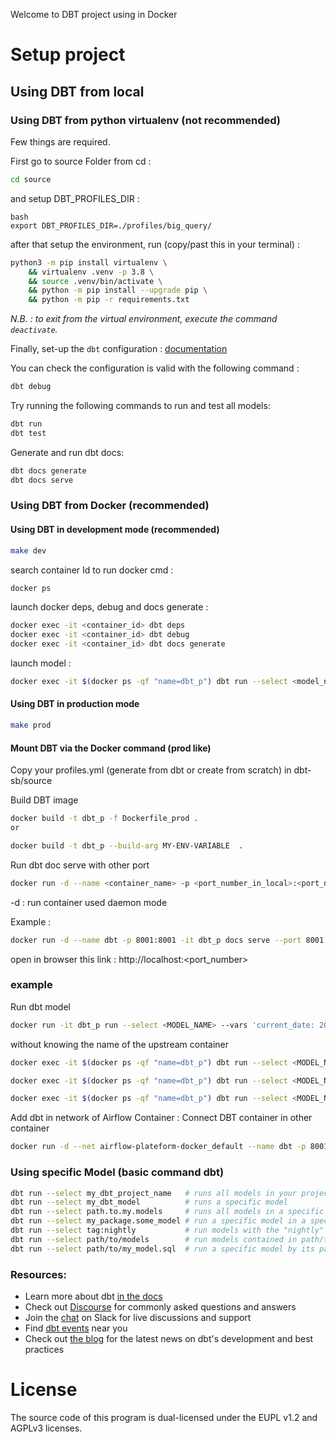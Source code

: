 Welcome to DBT project using in Docker

# Setup project
## Using DBT from local

### Using DBT from python virtualenv (not recommended)
Few things are required.

First go to source Folder from cd :
```bash
cd source
```

and setup DBT_PROFILES_DIR : 
```
bash
export DBT_PROFILES_DIR=./profiles/big_query/
```

after that setup the environment, run (copy/past this in your terminal) :
```bash
python3 -m pip install virtualenv \
	&& virtualenv .venv -p 3.8 \
	&& source .venv/bin/activate \
	&& python -m pip install --upgrade pip \
	&& python -m pip -r requirements.txt
```

*N.B. : to exit from the virtual environment, execute the command `deactivate`.*

Finally, set-up the `dbt` configuration : [documentation](https://docs.getdbt.com/dbt-cli/configure-your-profile)

You can check the configuration is valid with the following command :
```bash
dbt debug
```

Try running the following commands to run and test all models:
``` bash
dbt run
dbt test
```

Generate and run dbt docs:
```bash
dbt docs generate
dbt docs serve
```

### Using DBT from Docker (recommended)
#### Using DBT in development mode (recommended)
```bash
make dev
```

search container Id to run docker cmd : 
```bash
docker ps
```

launch docker deps, debug and docs generate :
```bash
docker exec -it <container_id> dbt deps
docker exec -it <container_id> dbt debug  
docker exec -it <container_id> dbt docs generate  
```

launch model :
```bash
docker exec -it $(docker ps -qf "name=dbt_p") dbt run --select <model_name>
```


#### Using DBT in production mode
```bash
make prod
```
#### Mount DBT via the Docker command (prod like)
Copy your profiles.yml (generate from dbt or create from scratch) in dbt-sb/source

Build DBT image
```bash
docker build -t dbt_p -f Dockerfile_prod .
or 

docker build -t dbt_p --build-arg MY-ENV-VARIABLE  .
```

Run dbt doc serve with other port
```bash
docker run -d --name <container_name> -p <port_number_in_local>:<port_number_in_container> -it dbt_p docs serve --port <port_number_in_container>
```
-d : run container used daemon mode 

Example : 
```bash
docker run -d --name dbt -p 8001:8001 -it dbt_p docs serve --port 8001
```

open in browser this link : 
http://localhost:<port_number>

### example 

Run dbt model
```bash
docker run -it dbt_p run --select <MODEL_NAME> --vars 'current_date: 2020-06-29'
```

without knowing the name of the upstream container 
```bash
docker exec -it $(docker ps -qf "name=dbt_p") dbt run --select <MODEL_NAME> --vars 'current_date: 2020-01-02'
```

```bash
docker exec -it $(docker ps -qf "name=dbt_p") dbt run --select <MODEL_NAME>  --vars '{"type_of_ingestion": "daily_append", "write_strategy": "merge"}'
```
```bash
docker exec -it $(docker ps -qf "name=dbt_p") dbt run --select <MODEL_NAME>  --vars 'type_of_ingestion: daily_appen','write_strategy: merge'
```

Add dbt in network of Airflow Container : Connect DBT container in other container
```bash
docker run -d --net airflow-plateform-docker_default --name dbt -p 8001:8001 -it dbt_p docs serve --port 8001
```


### Using specific Model (basic command dbt)
```bash
dbt run --select my_dbt_project_name   # runs all models in your project
dbt run --select my_dbt_model          # runs a specific model
dbt run --select path.to.my.models     # runs all models in a specific directory
dbt run --select my_package.some_model # run a specific model in a specific package
dbt run --select tag:nightly           # run models with the "nightly" tag
dbt run --select path/to/models        # run models contained in path/to/models
dbt run --select path/to/my_model.sql  # run a specific model by its path
```


### Resources:
- Learn more about dbt [in the docs](https://docs.getdbt.com/docs/introduction)
- Check out [Discourse](https://discourse.getdbt.com/) for commonly asked questions and answers
- Join the [chat](https://community.getdbt.com/) on Slack for live discussions and support
- Find [dbt events](https://events.getdbt.com) near you
- Check out [the blog](https://blog.getdbt.com/) for the latest news on dbt's development and best practices

# License

The source code of this program is dual-licensed under the EUPL v1.2 and AGPLv3 licenses.